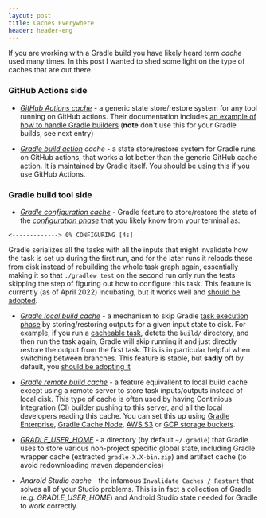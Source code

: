 ```yaml
---
layout: post
title: Caches Everywhere
header: header-eng
---
```


If you are working with a Gradle build you have likely heard term *cache* used many times. In this post I wanted to shed some light on the type of caches that are out there.

### GitHub Actions side

- [*GitHub Actions cache*](https://github.com/actions/cache) - a generic state store/restore system for any tool running on GitHub actions. Their documentation includes [an example of how to handle Gradle builders](https://github.com/actions/cache/blob/main/examples.md#java---gradle) (**note** don't use this for your Gradle builds, see next entry)

- *[Gradle build action](https://github.com/gradle/gradle-build-action) cache* - a state store/restore system for Gradle runs on GitHub actions, that works a lot better than the generic GitHub cache action. It is maintained by Gradle itself. You should be using this if you use GitHub Actions.

### Gradle build tool side

- [*Gradle configuration cache*](https://docs.gradle.org/current/userguide/configuration_cache.html) - Gradle feature to store/restore the state of the [*configuration phase*](https://docs.gradle.org/current/userguide/build_lifecycle.html#sec:build_phases) that you likely know from your terminal as:
```
<-------------> 0% CONFIGURING [4s]
```
Gradle serializes all the tasks with all the inputs that might invalidate how the task is set up during the first run, and for the later runs it reloads these from disk instead of rebuilding the whole task graph again, essentially making it so that `./gradlew test` on the second run only run the tests skipping the step of figuring out how to configure this task. This feature is currently (as of April 2022) incubating, but it works well and [should be adopted](https://docs.gradle.org/current/userguide/configuration_cache.html#config_cache:usage:enable).

- [*Gradle local build cache*](https://docs.gradle.org/current/userguide/build_cache.html#build_cache) - a mechanism to skip Gradle [task execution phase](https://docs.gradle.org/current/userguide/build_lifecycle.html#sec:build_phases) by storing/restoring outputs for a given input state to disk. For example, if you run a [cacheable task](https://docs.gradle.org/current/userguide/build_cache.html#sec:task_output_caching_details), detete the `build/` directory, and then run the task again, Gradle will skip running it and just directly restore the output from the first task. This is in particular helpful when switching between branches. This feature is stable, but **sadly** off by default, you [should be adopting it](https://docs.gradle.org/current/userguide/build_cache.html#sec:build_cache_enable)

- [*Gradle remote build cache*](https://docs.gradle.org/current/userguide/build_cache.html#sec:build_cache_configure_remote) - a feature equivallent to local build cache except using a remote server to store task inputs/outputs instead of local disk. This type of cache is often used by having Continious Integration (CI) builder pushing to this server, and all the local developers reading this cache. You can set this up using [Gradle Enterprise](https://gradle.com/gradle-enterprise-solutions/build-cache/), [Gradle Cache Node](https://docs.gradle.com/build-cache-node/), [AWS S3](https://github.com/myniva/gradle-s3-build-cache) or [GCP storage buckets](https://github.com/androidx/gcp-gradle-build-cache).

- [*GRADLE_USER_HOME*](https://docs.gradle.org/current/userguide/directory_layout.html#dir:gradle_user_home) - a directory (by default `~/.gradle`) that Gradle uses to store various non-project specific global state, including Gradle wrapper cache (extracted `gradle-X.X-bin.zip`) and artifact cache (to avoid redownloading maven dependencies)

- *Android Studio cache* - the infamous `Invalidate Caches / Restart` that solves all of your Studio problems. This is in fact a collection of Gradle (e.g. *GRADLE_USER_HOME*) and Android Studio state needed for Gradle to work correctly.

